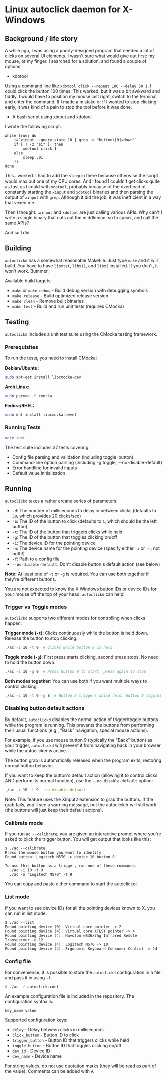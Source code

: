 # Linux autoclick daemon for X-Windows

## Background / life story

A while ago, I was using a poorly-designed program that needed a lot of clicks on several UI elements. I wasn't sure what would give out first: my mouse, or my finger. I searched for a solution, and found a couple of options:

* xdotool

Using a command line like `xdotool click --repeat 100 --delay 50 1`, I could click the button 100 times. This worked, but it was a bit awkward and fiddly. I would have to position my mouse just right, switch to the terminal, and enter the command. If I made a mistake or if I wanted to stop clicking early, it was kind of a pain to stop the tool before it was done.

* A bash script using xinput and xdotool

I wrote the following script:
```
while true; do
	i=`xinput --query-state 10 | grep -o "button\[9]=down"`
	if [ ! -z "$i" ]; then
		xdotool click 1
	else
		sleep .01
	fi
done
```
This...worked. I had to add the `sleep` in there because otherwise the script would max out one of my CPU cores. And I found I couldn't get clicks quite as fast as I could with `xdotool`, probably because of the overhead of constantly starting the `xinput` and `xdotool` binaries and then parsing the output of `xinput` with `grep`. Although it did the job, it was inefficient in a way that vexed me.

Then I thought...`xinput` and `xdotool` are just calling various APIs. Why can't I write a single binary that cuts out the middleman, so to speak, and call the same APIs?

And so I did.

## Building

`autoclickd` has a somewhat reasonable Makefile. Just type `make` and it will build. You have to have `libxtst`, `libx11`, and `libxi` installed. If you don't, it won't work. Bummer.

Available build targets:
* `make` or `make debug` - Build debug version with debugging symbols
* `make release` - Build optimized release version
* `make clean` - Remove built binaries
* `make test` - Build and run unit tests (requires CMocka)

## Testing

`autoclickd` includes a unit test suite using the CMocka testing framework.

### Prerequisites

To run the tests, you need to install CMocka:

**Debian/Ubuntu:**
```bash
sudo apt-get install libcmocka-dev
```

**Arch Linux:**
```bash
sudo pacman -S cmocka
```

**Fedora/RHEL:**
```bash
sudo dnf install libcmocka-devel
```

### Running Tests

```bash
make test
```

The test suite includes 37 tests covering:
* Config file parsing and validation (including toggle_button)
* Command-line option parsing (including -g toggle, --no-disable-default)
* Error handling for invalid inputs
* Default value initialization

## Running

`autoclickd` takes a rather arcane series of parameters:

* `-d`:  The number of milliseconds to delay in between clicks (defaults to `50`, which provides 20 clicks/sec)
* `-b`:  The ID of the button to click (defaults to `1`, which should be the left button)
* `-t`:  The ID of the button that triggers clicks while held
* `-g`:  The ID of the button that toggles clicking on/off
* `-i`:  The device ID for the pointing device
* `-n`:  The device name for the pointing device (specify either `-i` or `-n`, not both!)
* `-f`:  Path to a config file
* `--no-disable-default`:  Don't disable button's default action (see below)

**Note:** At least one of `-t` or `-g` is required. You can use both together if they're different buttons.

You are not expected to know the X Windows button IDs or device IDs for your mouse off the top of your head. `autoclickd` can help!

### Trigger vs Toggle modes

`autoclickd` supports two different modes for controlling when clicks happen:

**Trigger mode (`-t`)**: Clicks continuously while the button is held down. Release the button to stop clicking.
```bash
./ac -i 10 -t 9  # Clicks while button 9 is held
```

**Toggle mode (`-g`)**: First press starts clicking, second press stops. No need to hold the button down.
```bash
./ac -i 10 -g 9  # Press button 9 to start, press again to stop
```

**Both modes together**: You can use both if you want multiple ways to control clicking.
```bash
./ac -i 10 -t 9 -g 8  # Button 9 triggers while held, button 8 toggles on/off
```

### Disabling button default actions

By default, `autoclickd` disables the normal action of trigger/toggle buttons while the program is running. This prevents the buttons from performing their usual functions (e.g., "Back" navigation, special mouse actions).

For example, if you use mouse button 9 (typically the "Back" button) as your trigger, `autoclickd` will prevent it from navigating back in your browser while the autoclicker is active.

The button grab is automatically released when the program exits, restoring normal button behavior.

If you want to keep the button's default action (allowing it to control clicks AND perform its normal function), use the `--no-disable-default` option:

```bash
./ac -i 10 -t 9 --no-disable-default
```

Note: This feature uses the XInput2 extension to grab the buttons. If the grab fails, you'll see a warning message, but the autoclicker will still work (the buttons will just keep their default actions).

### Calibrate mode

If you run `ac --calibrate`, you are given an interactive prompt where you're asked to click the trigger button. You will get output that looks like this:
```
$ ./ac --calibrate
Press the mouse button you want to identify
Found button: Logitech M570 -> device 10 button 9

To use this button as a trigger, run one of these commands:
  ./ac -i 10 -t 9
  ./ac -n "Logitech M570" -t 9
```
You can copy and paste either command to start the autoclicker.

### List mode

If you want to see device IDs for all the pointing devices known to X, you can run in list mode:
```
$ ./ac --list
Found pointing device (0): Virtual core pointer -> 2
Found pointing device (4): Virtual core XTEST pointer -> 4
Found pointing device (4): Nuvoton w836x7hg Infrared Remote Transceiver -> 12
Found pointing device (4): Logitech M570 -> 10
Found pointing device (4): Ergonomic Keyboard Consumer Control -> 14
```

### Config file

For convenience, it is possible to store the `autoclickd` configuration in a file and pass it in using `-f`.

```
$ ./ac -f autoclick.conf
```

An example configuration file is included in the repository. The configuration syntax is:
```
key_name value
```

Supported configuration keys:
* `delay` - Delay between clicks in milliseconds
* `click_button` - Button ID to click
* `trigger_button` - Button ID that triggers clicks while held
* `toggle_button` - Button ID that toggles clicking on/off
* `dev_id` - Device ID
* `dev_name` - Device name

For string values, do not use quotation marks (they will be read as part of the value). Comments can be added with `#`.
